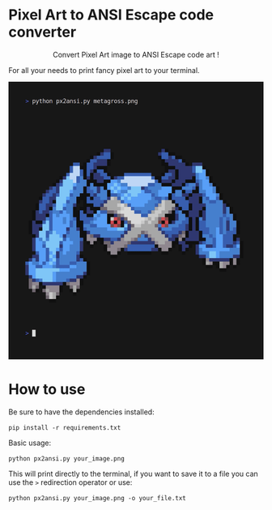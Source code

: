 # Pixel Art to ANSI Escape code converter

<p align="center">Convert Pixel Art image to ANSI Escape code art !</p>

For all your needs to print fancy pixel art to your terminal.

![demo](.github/demo.gif)

# How to use

Be sure to have the dependencies installed:
```
pip install -r requirements.txt
```

Basic usage:
```
python px2ansi.py your_image.png
```
This will print directly to the terminal, if you want to save it to a file you can use the `>`
redirection operator or use:
```
python px2ansi.py your_image.png -o your_file.txt
```